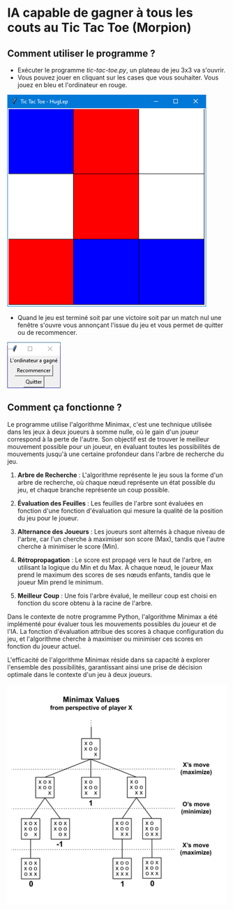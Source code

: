 # IA capable de gagner à tous les couts au Tic Tac Toe (Morpion)

## Comment utiliser le programme ?
- Exécuter le programme *tic-tac-toe.py*, un plateau de jeu 3x3 va s'ouvrir.
- Vous pouvez jouer en cliquant sur les cases que vous souhaiter. Vous jouez en bleu et l'ordinateur en rouge.

![Plateau de jeu](/Images/plateau-de-jeu.png)

- Quand le jeu est terminé soit par une victoire soit par un match nul une fenêtre s'ouvre vous annonçant l'issue du jeu et vous permet de quitter ou de recommencer.

![Fenêtre de fin](/Images/fenetre-de-fin.png)

## Comment ça fonctionne ?

Le programme utilise l'algorithme Minimax, c'est une technique utilisée dans les jeux à deux joueurs à somme nulle, où le gain d'un joueur correspond à la perte de l'autre. Son objectif est de trouver le meilleur mouvement possible pour un joueur, en évaluant toutes les possibilités de mouvements jusqu'à une certaine profondeur dans l'arbre de recherche du jeu.

1. **Arbre de Recherche** : L'algorithme représente le jeu sous la forme d'un arbre de recherche, où chaque nœud représente un état possible du jeu, et chaque branche représente un coup possible.

2. **Évaluation des Feuilles** : Les feuilles de l'arbre sont évaluées en fonction d'une fonction d'évaluation qui mesure la qualité de la position du jeu pour le joueur.

3. **Alternance des Joueurs** : Les joueurs sont alternés à chaque niveau de l'arbre, car l'un cherche à maximiser son score (Max), tandis que l'autre cherche à minimiser le score (Min).

4. **Rétropropagation** : Le score est propagé vers le haut de l'arbre, en utilisant la logique du Min et du Max. À chaque nœud, le joueur Max prend le maximum des scores de ses nœuds enfants, tandis que le joueur Min prend le minimum.

5. **Meilleur Coup** : Une fois l'arbre évalué, le meilleur coup est choisi en fonction du score obtenu à la racine de l'arbre.

Dans le contexte de notre programme Python, l'algorithme Minimax a été implémenté pour évaluer tous les mouvements possibles du joueur et de l'IA. La fonction d'évaluation attribue des scores à chaque configuration du jeu, et l'algorithme cherche à maximiser ou minimiser ces scores en fonction du joueur actuel.

L'efficacité de l'algorithme Minimax réside dans sa capacité à explorer l'ensemble des possibilités, garantissant ainsi une prise de décision optimale dans le contexte d'un jeu à deux joueurs.

![Représentation de l'algorithme](/Images/minimax.png)
